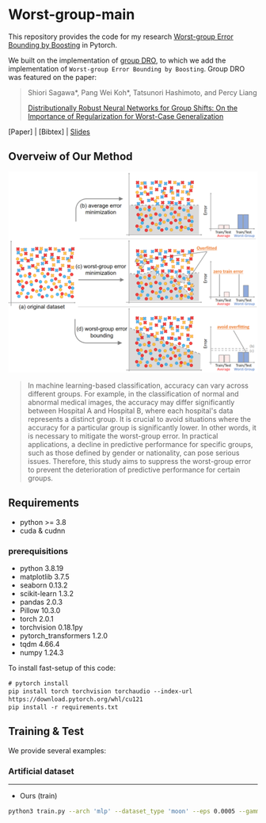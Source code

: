 # Worst-group-main

This repository provides the code for my research [Worst-group Error Bounding by Boosting](https://ken.ieice.org/ken/paper/20241130dc5A/) in Pytorch.

We built on the implementation of [group DRO](https://github.com/kohpangwei/group_DRO), to which we add the
implementation of  ```Worst-group Error Bounding by Boosting```. Group DRO was featured on the paper:

> Shiori Sagawa*, Pang Wei Koh*, Tatsunori Hashimoto, and Percy Liang
>
> [Distributionally Robust Neural Networks for Group Shifts: On the Importance of Regularization for Worst-Case Generalization](https://arxiv.org/abs/1911.08731)


[Paper] | [Bibtex] | [Slides](./images/PRMU2024.png)

## Overveiw of Our Method

![Illustration](./images/overview.png)
> In machine learning-based classification, accuracy can vary across different groups. For example, in the classification of normal and abnormal medical images, the accuracy may differ significantly between Hospital A and Hospital B, where each hospital's data represents a distinct group. It is crucial to avoid situations where the accuracy for a particular group is significantly lower. In other words, it is necessary to mitigate the worst-group error. In practical applications, a decline in predictive performance for specific groups, such as those defined by gender or nationality, can pose serious issues. Therefore, this study aims to suppress the worst-group error to prevent the deterioration of predictive performance for certain groups.

## Requirements 
<!-- All codes are written by Python 3.7, and 'requirements.txt' contains required Python packages. -->
- python >= 3.8
- cuda & cudnn

### prerequisitions
- python 3.8.19
- matplotlib 3.7.5
- seaborn  0.13.2
- scikit-learn  1.3.2
- pandas 2.0.3
- Pillow 10.3.0
- torch  2.0.1
- torchvision 0.18.1py
- pytorch_transformers 1.2.0
- tqdm  4.66.4
- numpy 1.24.3


To install fast-setup of this code:

```setup
# pytorch install 
pip install torch torchvision torchaudio --index-url https://download.pytorch.org/whl/cu121
pip install -r requirements.txt
```



<!-- ## Dataset -->


## Training & Test

We provide several examples:

### Artificial dataset
---

- Ours (train)

```bash
python3 train.py --arch 'mlp' --dataset_type 'moon' --eps 0.0005 --gamma 0.1 --loss_type 'CE' --lr 0.01 --max_epoch 10000 --min_size 50 --num_classes 2 --root_log 'log' --root_model 'checkpoint' --seed 1 --store_name 'moon_1' --train_rule 'None'
```